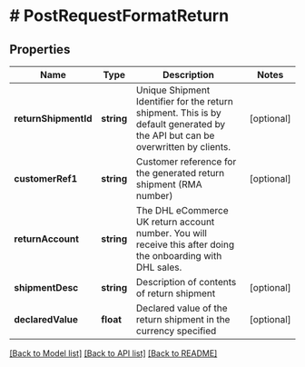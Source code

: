 # # PostRequestFormatReturn

## Properties

Name | Type | Description | Notes
------------ | ------------- | ------------- | -------------
**returnShipmentId** | **string** | Unique Shipment Identifier for the return shipment. This is by default generated by the API but can be overwritten by clients. | [optional]
**customerRef1** | **string** | Customer reference for the generated return shipment (RMA number) | [optional]
**returnAccount** | **string** | The DHL eCommerce UK return account number. You will receive this after doing the onboarding  with DHL sales. |
**shipmentDesc** | **string** | Description of contents of return shipment | [optional]
**declaredValue** | **float** | Declared value of the return shipment in the currency specified | [optional]

[[Back to Model list]](../../README.md#models) [[Back to API list]](../../README.md#endpoints) [[Back to README]](../../README.md)
